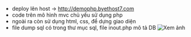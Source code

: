 - deploy lên host -> http://demophp.byethost7.com
- code trên mô hình mvc chủ yếu sử dụng php
- ngoài ra còn sử dụng html, css, để dựng giao diện
- file dump sql  có trong thư mục sql, file inout.php
mô tả DB ![Xem ảnh](https://www.upsieutoc.com/image/wqPJbq)
